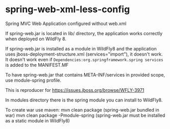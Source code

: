 spring-web-xml-less-config
==========================

Spring MVC Web Application configured without web.xml

If spring-web.jar is located in lib/ directory, the application works correctly when deployed on WildFly 8.

If spring-web.jar is installed as a module in WildFly8 and the application uses jboss-deployment-structure.xml (services="import"), it doesn't work. It doesn't work even if `Dependencies:org.springframework.spring services` is added to the MANIFEST.MF

To have spring-web.jar that contains META-INF/services in provided scope, use module-spring profile.

This is reproducer for https://issues.jboss.org/browse/WFLY-3971

In modules directory there is the spring module you can install to WildFly8.

To create war use maven:
mvn clean package (spring-web.jar bundled in war)
mvn clean package -Pmodule-spring (spring-web.jar must be installed as a static module in WildFly8)
